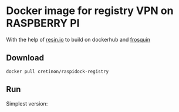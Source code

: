 # Docker image for registry VPN on RASPBERRY PI

With the help of [resin.io](https://resin.io/blog/building-arm-containers-on-any-x86-machine-even-dockerhub/) to build on dockerhub and [frosquin](https://hub.docker.com/r/frosquin/softether/)

## Download

    docker pull cretinon/raspidock-registry
	
## Run

Simplest version:


